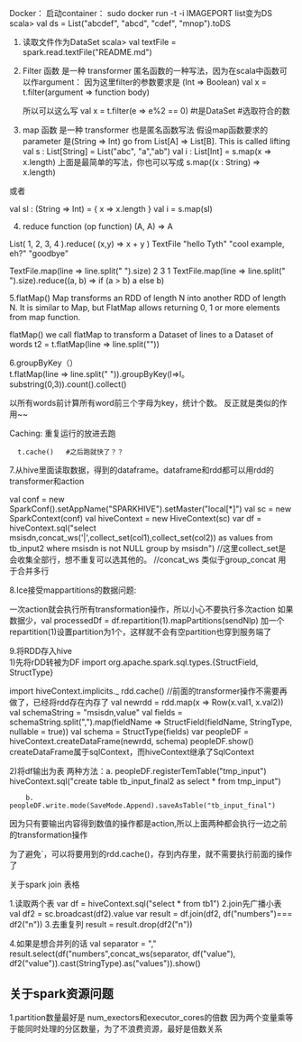 Docker： 启动container：  sudo docker run -t -i IMAGEPORT
list变为DS scala> val ds = List("abcdef", "abcd", "cdef", "mnop").toDS
1. 读取文件作为DataSet
scala> val textFile = spark.read.textFile("README.md")

2. Filter 函数   是一种 transformer
匿名函数的一种写法，因为在scala中函数可以作argument：
  因为这里filter的参数要求是 (Int => Boolean)
    val x = t.filter(argument => function body)
  
    所以可以这么写
    val x = t.filter(e => e%2 == 0)  #t是DataSet
                                     #选取符合的数

3. map 函数 是一种 transformer
也是匿名函数写法
假设map函数要求的 parameter 是(String => Int)   go from List[A] => List[B]. This is called lifting
val s : List[String] = List("abc", "a","ab")
val i : List[Int] = s.map(x => x.length)
上面是最简单的写法，你也可以写成
s.map((x : String) => x.length)

或者

val sl : (String => Int) = {
  x => x.length
}
val i = s.map(sl)

4. reduce function (op function)  (A, A) => A

List( 1, 2, 3, 4 ).reduce( (x,y) => x + y )
TextFile
 "hello Tyth"
 "cool example, eh?"
 "goodbye"

TextFile.map(line => line.split(" ").size)
 2
 3
 1
TextFile.map(line => line.split(" ").size).reduce((a, b) => if (a > b) a else b)  

5.flatMap()
Map transforms an RDD of length N into another RDD of length N. 
It is similar to Map, but FlatMap allows returning 0, 1 or more elements from map function.

flatMap() 
we call flatMap to transform a Dataset of lines to a Dataset of words
t2 = t.flatMap(line => line.split(""))



6.groupByKey（）  
t.flatMap(line => line.split(" ")).groupByKey(l=>l。substring(0,3)).count().collect()

以所有words前计算所有word前三个字母为key，统计个数。
反正就是类似的作用~~


Caching:  重复运行的放进去跑

      t.cache()   #之后跑就快了？？
      
      
7.从hive里面读取数据，得到的dataframe。dataframe和rdd都可以用rdd的transformer和action

val conf = new SparkConf().setAppName("SPARKHIVE").setMaster("local[*]")
val sc = new SparkContext(conf)
val hiveContext = new HiveContext(sc)
var df = hiveContext.sql("select msisdn,concat_ws('|',collect_set(col1),collect_set(col2)) as values from tb_input2 
where msisdn is not NULL group by msisdn")
//这里collect_set是会收集全部行，想不重复可以选其他的。
//concat_ws 类似于group_concat   用于合并多行

8.Ice接受mappartitions的数据问题:

一次action就会执行所有transformation操作，所以小心不要执行多次action
如果数据少，val processedDf = df.repartition(1).mapPartitions(sendNlp)
加一个repartition(1)设置partition为1个，这样就不会有空partition也穿到服务端了



9.将RDD存入hive  
1)先将rDD转被为DF
import org.apache.spark.sql.types.{StructField, StructType}

import hiveContext.implicits._
rdd.cache() //前面的transformer操作不需要再做了，已经将rdd存在内存了
val newrdd = rdd.map(x => Row(x.val1, x.val2))
val schemaString = "msisdn,value"
val fields = schemaString.split(",").map(fieldName => StructField(fieldName, StringType, nullable = true))
val schema = StructType(fields)
var peopleDF = hiveContext.createDataFrame(newrdd, schema)
peopleDF.show()
createDataFrame属于sqlContext，而hiveContext继承了SqlContext

2)将df输出为表
两种方法：a. peopleDF.registerTemTable("tmp_input")
            hiveContext.sql("create table tb_input_final2 as select * from tmp_input")
            
            
        b. peopleDF.write.mode(SaveMode.Append).saveAsTable("tb_input_final")
        
因为只有要输出内容得到数值的操作都是action,所以上面两种都会执行一边之前的transformation操作

为了避免`，可以将要用到的rdd.cache()，存到内存里，就不需要执行前面的操作了

关于spark join 表格

1.读取两个表
var df = hiveContext.sql("select * from tb1")
2.join先广播小表
val df2 = sc.broadcast(df2).value
var result = df.join(df2, df("numbers")=== df2("n"))
3.去重复列
result = result.drop(df2("n"))

4.如果是想合并列的话
val separator = ","
result.select(df("numbers",concat_ws(separator, df("value"), df2("value")).cast(StringType).as("values")).show()


关于spark资源问题
----

1.partition数量最好是 num_exectors和executor_cores的倍数
因为两个变量乘等于能同时处理的分区数量，为了不浪费资源，最好是倍数关系

